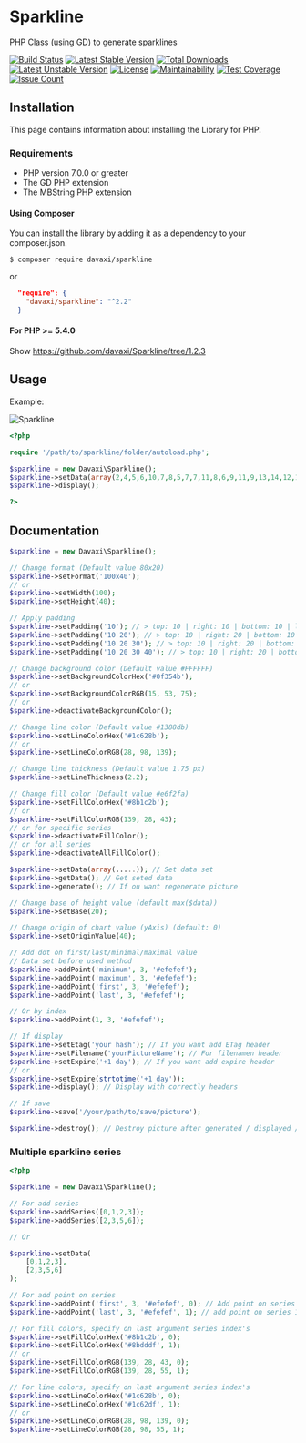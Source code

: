 # Sparkline
PHP Class (using GD) to generate sparklines

[![Build Status](https://app.travis-ci.com/davaxi/Sparkline.svg?branch=master)](https://app.travis-ci.com/davaxi/Sparkline)
[![Latest Stable Version](https://poser.pugx.org/davaxi/sparkline/v/stable)](https://packagist.org/packages/davaxi/sparkline) 
[![Total Downloads](https://poser.pugx.org/davaxi/sparkline/downloads)](https://packagist.org/packages/davaxi/sparkline) 
[![Latest Unstable Version](https://poser.pugx.org/davaxi/sparkline/v/unstable)](https://packagist.org/packages/davaxi/sparkline) 
[![License](https://poser.pugx.org/davaxi/sparkline/license)](https://packagist.org/packages/davaxi/sparkline)
[![Maintainability](https://api.codeclimate.com/v1/badges/9a5da533685204c53989/maintainability)](https://codeclimate.com/github/davaxi/Sparkline/maintainability)
[![Test Coverage](https://api.codeclimate.com/v1/badges/9a5da533685204c53989/test_coverage)](https://codeclimate.com/github/davaxi/Sparkline/test_coverage)
[![Issue Count](https://codeclimate.com/github/davaxi/Sparkline/badges/issue_count.svg)](https://codeclimate.com/github/davaxi/Sparkline)

## Installation

This page contains information about installing the Library for PHP.

### Requirements

- PHP version 7.0.0 or greater
- The GD PHP extension
- The MBString PHP extension

#### Using Composer

You can install the library by adding it as a dependency to your composer.json.

```shell
$ composer require davaxi/sparkline
```

or

```json
  "require": {
    "davaxi/sparkline": "^2.2"
  }
```

#### For PHP >= 5.4.0

Show https://github.com/davaxi/Sparkline/tree/1.2.3

## Usage

Example: 

![Sparkline](https://raw.githubusercontent.com/davaxi/Sparkline/master/tests/data/testGenerate2-mockup.png)

```php
<?php

require '/path/to/sparkline/folder/autoload.php';

$sparkline = new Davaxi\Sparkline();
$sparkline->setData(array(2,4,5,6,10,7,8,5,7,7,11,8,6,9,11,9,13,14,12,16));
$sparkline->display();

?>
```

## Documentation

```php
$sparkline = new Davaxi\Sparkline();

// Change format (Default value 80x20)
$sparkline->setFormat('100x40');
// or 
$sparkline->setWidth(100);
$sparkline->setHeight(40);

// Apply padding
$sparkline->setPadding('10'); // > top: 10 | right: 10 | bottom: 10 | left: 10
$sparkline->setPadding('10 20'); // > top: 10 | right: 20 | bottom: 10 | left: 20
$sparkline->setPadding('10 20 30'); // > top: 10 | right: 20 | bottom: 30 | left: 20
$sparkline->setPadding('10 20 30 40'); // > top: 10 | right: 20 | bottom: 30 | left: 40

// Change background color (Default value #FFFFFF)
$sparkline->setBackgroundColorHex('#0f354b');
// or
$sparkline->setBackgroundColorRGB(15, 53, 75);
// or
$sparkline->deactivateBackgroundColor();

// Change line color (Default value #1388db)
$sparkline->setLineColorHex('#1c628b');
// or
$sparkline->setLineColorRGB(28, 98, 139);

// Change line thickness (Default value 1.75 px)
$sparkline->setLineThickness(2.2);

// Change fill color (Default value #e6f2fa)
$sparkline->setFillColorHex('#8b1c2b');
// or
$sparkline->setFillColorRGB(139, 28, 43);
// or for specific series
$sparkline->deactivateFillColor();
// or for all series
$sparkline->deactivateAllFillColor();

$sparkline->setData(array(.....)); // Set data set
$sparkline->getData(); // Get seted data
$sparkline->generate(); // If ou want regenerate picture 

// Change base of height value (default max($data))
$sparkline->setBase(20);

// Change origin of chart value (yAxis) (default: 0)
$sparkline->setOriginValue(40);

// Add dot on first/last/minimal/maximal value
// Data set before used method
$sparkline->addPoint('minimum', 3, '#efefef');
$sparkline->addPoint('maximum', 3, '#efefef');
$sparkline->addPoint('first', 3, '#efefef');
$sparkline->addPoint('last', 3, '#efefef');

// Or by index
$sparkline->addPoint(1, 3, '#efefef');

// If display
$sparkline->setEtag('your hash'); // If you want add ETag header
$sparkline->setFilename('yourPictureName'); // For filenamen header
$sparkline->setExpire('+1 day'); // If you want add expire header
// or
$sparkline->setExpire(strtotime('+1 day'));
$sparkline->display(); // Display with correctly headers

// If save
$sparkline->save('/your/path/to/save/picture');

$sparkline->destroy(); // Destroy picture after generated / displayed / saved
```

### Multiple sparkline series

```php
<?php

$sparkline = new Davaxi\Sparkline();

// For add series
$sparkline->addSeries([0,1,2,3]);
$sparkline->addSeries([2,3,5,6]);

// Or 

$sparkline->setData(
    [0,1,2,3],
    [2,3,5,6]
);

// For add point on series
$sparkline->addPoint('first', 3, '#efefef', 0); // Add point on series 0
$sparkline->addPoint('last', 3, '#efefef', 1); // add point on series 1

// For fill colors, specify on last argument series index's
$sparkline->setFillColorHex('#8b1c2b', 0);
$sparkline->setFillColorHex('#8bdddf', 1);
// or
$sparkline->setFillColorRGB(139, 28, 43, 0);
$sparkline->setFillColorRGB(139, 28, 55, 1);

// For line colors, specify on last argument series index's
$sparkline->setLineColorHex('#1c628b', 0);
$sparkline->setLineColorHex('#1c62df', 1);
// or
$sparkline->setLineColorRGB(28, 98, 139, 0);
$sparkline->setLineColorRGB(28, 98, 55, 1);
```

